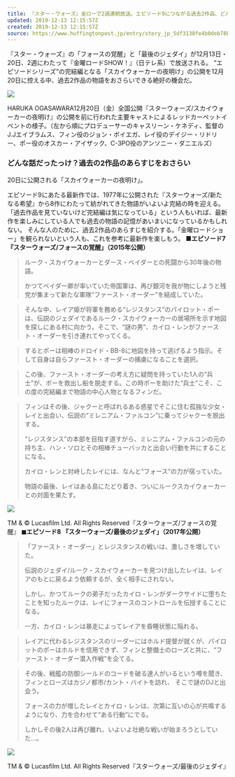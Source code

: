 ```yaml
---
title: 『スター・ウォーズ』金ローで2週連続放送。エピソード9につながる過去2作品、どんな話だった？【あらすじ】
updated: 2019-12-13 12:15:57Z
created: 2019-12-13 12:15:57Z
source: https://www.huffingtonpost.jp/entry/story_jp_5df3138fe4b0deb78b513358
---
```


『スター・ウォーズ』の「フォースの覚醒」と「最後のジェダイ」が12月13日・20日、2週にわたって『金曜ロードSHOW！』（日テレ系）で放送される。
“エピソードシリーズ”の完結編となる「スカイウォーカーの夜明け」の公開を12月20日に控える中、過去2作品の物語をおさらいできる絶好の機会だ。

 ![](https://img.huffingtonpost.com/asset/5df31b86250000350098dfbd.jpeg?cache=XSJ6GCbqdf&ops=scalefit_630_noupscale)

HARUKA OGASAWARA12月20日（金）全国公開『スターウォーズ/スカイウォーカーの夜明け』の公開を前に行われた主要キャストによるレッドカーペットイベントの様子。（左から順にプロデューサーのキャスリーン・ケネディ、監督のJ.Jエイブラムス、フィン役のジョン・ボイエガ、レイ役のデイジー・リドリー、ポー役のオスカー・アイザック、C-3PO役のアンソニー・ダニエルズ）

### **どんな話だったっけ？過去の2作品のあらすじをおさらい**

20日に公開される「スカイウォーカーの夜明け」。

エピソード9にあたる最新作では、1977年に公開された『スターウォーズ/新たなる希望』から8作にわたって紡がれてきた物語がいよいよ完結の時を迎える。
「過去作品を見ていないけど完結編は気になっている」という人もいれば、最新作を楽しみにしている人でも過去の物語の記憶があいまいになっているかもしれない。
そんな人のために、過去2作品のあらすじを紹介する。「金曜ロードショー」を観られないという人も、これを参考に最新作を楽しもう。
**■エピソード7 『スターウォーズ/フォースの覚醒」（2015年公開）**
> ルーク・スカイウォーカーとダース・ベイダーとの死闘から30年後の物語。
>
> かつてベイダー卿が率いていた帝国軍は、再び銀河を我が物にしようと残党が集まって新たな軍隊“ファースト・オーダー”を結成していた。
>

> そんな中、レイア姫が将軍を務める“レジスタンス”のパイロット・ポーは、伝説のジェダイであるルーク・スカイウォーカーの居場所を示す地図を探しにある村に向かう。そこで、“謎の男”、カイロ・レンがファースト・オーダーを引き連れてやってくる。

>
> するとポーは相棒のドロイド・BB-8に地図を持って逃げるよう指示。そして自身は自らファースト・オーダーの捕虜になることを選択。
>

> この後、ファースト・オーダーの考え方に疑問を持っていた1人の“兵士”が、ポーを救出し船を脱走する。この時ポーを助けた“兵士”こそ、この度の完結編まで物語の中心人物となるフィンだ。

>
> フィンはその後、ジャクーと呼ばれるある惑星でそこに住む孤独な少女・レイと出会い、伝説の“ミレニアム・ファルコン”に乗ってジャクーを脱出する。
>
> “レジスタンス”の本部を目指す道すがら、ミレニアム・ファルコンの元の持ち主、ハン・ソロとその相棒チューバッカと出会い行動を共にすることになる。
>
> カイロ・レンと対峙したレイには、なんと“フォース”の力が宿っていた。
>
> 物語の最後、レイはある島にたどり着き、ついにルークスカイウォーカーとの対面を果たす。

 ![](https://img.huffingtonpost.com/asset/5df32540250000600198dfcb.png?ops=scalefit_630_noupscale)

TM & © Lucasfilm Ltd. All Rights Reserved『スターウォーズ/フォースの覚醒』
**◼︎エピソード8 『スターウォーズ/最後のジェダイ」（2017年公開）**
>  「ファースト・オーダー」とレジスタンスの戦いは、激しさを増していた。
>
> 伝説のジェダイ/ルーク・スカイウォーカーを見つけ出したレイは、レイアのもとに戻るよう依頼するが、全く相手にされない。
>
> しかし、かつてルークの弟子だったカイロ・レンがダークサイドに堕ちたことを知ったルークは、レイにフォースのコントロールを伝授することになる。
>
> 一方、カイロ・レンは暴走によってレイアを昏睡状態に陥れる。
>

> レイアに代わるレジスタンスのリーダーにはホルド提督が就くが、パイロットのポーはホルドを信用できず、フィンと整備士のローズと共に、“ファースト・オーダー潜入作戦”を企てる。

>
> その後、戦艦の防御シールドのコードを破る達人がいるという噂を聞き、フィンとローズはカジノ都市/カント・バイトを訪れ、 そこで謎のDJと出会う。
>
> フォースの力が増したレイとカイロ・レンは、次第に互いの心が共鳴するようになり、力を合わせて“ある行動”にでる。
>
> しかしその後2人は再び離れ、いよいよ壮絶な戦いが始まろうとしていた...。

 ![](https://img.huffingtonpost.com/asset/5df33020250000af61d30078.png?ops=scalefit_630_noupscale)

TM & © Lucasfilm Ltd. All Rights Reserved『スターウォーズ/最後のジェダイ』